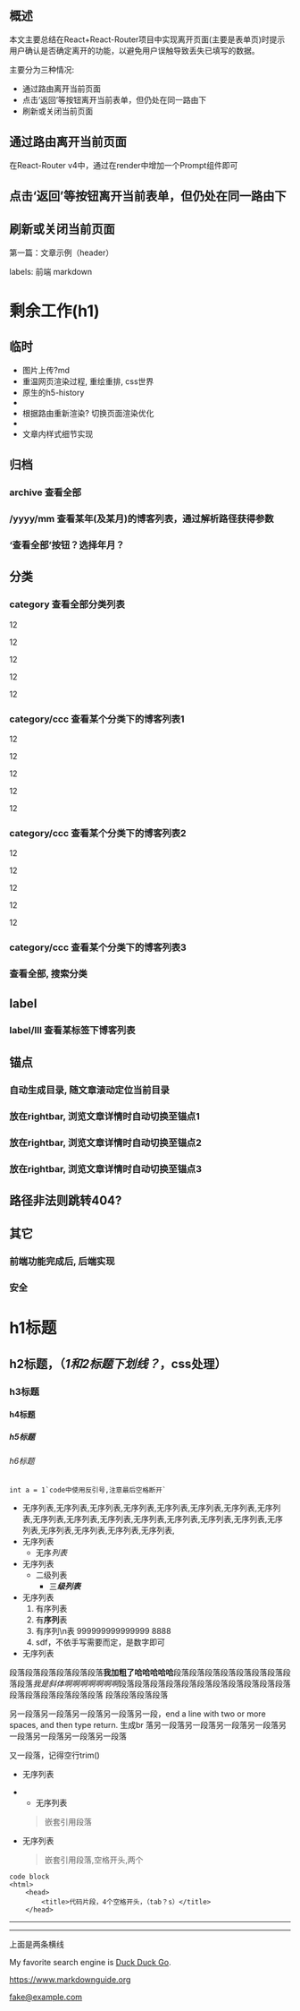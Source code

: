 ## 概述

本文主要总结在React+React-Router项目中实现离开页面(主要是表单页)时提示用户确认是否确定离开的功能，以避免用户误触导致丢失已填写的数据。

主要分为三种情况:
- 通过路由离开当前页面
- 点击‘返回’等按钮离开当前表单，但仍处在同一路由下
- 刷新或关闭当前页面

## 通过路由离开当前页面

在React-Router v4中，通过在render中增加一个Prompt组件即可

## 点击‘返回’等按钮离开当前表单，但仍处在同一路由下
## 刷新或关闭当前页面


第一篇：文章示例（header）

labels: 前端 markdown

# 剩余工作(h1)
## 临时
- 图片上传?md
- 重温网页渲染过程, 重绘重排, css世界
- 原生的h5-history
- 
- 根据路由重新渲染? 切换页面渲染优化
- 
- 文章内样式细节实现

## 归档
### archive 查看全部
### /yyyy/mm 查看某年(及某月)的博客列表，通过解析路径获得参数
### ‘查看全部’按钮？选择年月？
## 分类
### category 查看全部分类列表
12

12

12

12

12


### category/ccc 查看某个分类下的博客列表1
12

12

12

12

12


### category/ccc 查看某个分类下的博客列表2
12

12

12

12

12


### category/ccc 查看某个分类下的博客列表3
### 查看全部, 搜索分类
## label
### label/lll 查看某标签下博客列表
## 锚点
### 自动生成目录, 随文章滚动定位当前目录
### 放在rightbar, 浏览文章详情时自动切换至锚点1
### 放在rightbar, 浏览文章详情时自动切换至锚点2
### 放在rightbar, 浏览文章详情时自动切换至锚点3
## 路径非法则跳转404?

## 其它
### 前端功能完成后, 后端实现
### 安全

 
 # h1标题
##  h2标题，（***1和2标题下划线？***，css处理）
  ### h3标题
#### h4标题
##### h5标题
###### h6标题

``int a = 1`code中使用反引号,注意最后空格断开` ``

<!-- >这是一段引用,总体思路是尽可能早的加载样式，尽可能晚的加载脚本。原因是脚本执行之前，需要 HTML 和 CSS 解析完成，因此，样式尽可能的往顶部放，当底部脚本开始执行之前，样式有足够的时间完成计算。
>另一端引用,当浏览器发现任何与节点相关的样式时，比如：外部，内部，或行内样式，立即停止渲染 DOM ，并利用这些节点创建 CSSOM。这就是 CSS “渲染阻塞“ 的由来。这里是不同类型样式的优缺点。
>>嵌套引用,当浏览器发现任何与节点相关的样式时，比如：外部，内部，或行内样式，立即停止渲染 DOM ，并利用这些节点创建 CSSOM。这就是 CSS “渲染阻塞“ 的由来。这里是不同类型样式的优缺点。
>>>嵌套引用,当浏览器发现任何与节点相关的样式时，比如：外部，内部，或行内样式，立即停止渲染 DOM ，并利用这些节点创建 CSSOM。这就是 CSS “渲染阻塞“ 的由来。这里是不同类型样式的优缺点。
>>>>嵌套引用,当浏览器发现任何与节点相关的样式时，比如：外部，内部，或行内样式，立即停止渲染 DOM ，并利用这些节点创建 CSSOM。这就是 CSS “渲染阻塞“ 的由来。这里是不同类型样式的优缺点。
>**退出嵌套**,当浏览器发现任何与节点相关的样式时，比如：外部，内部，或行内样式，立即停止渲染 DOM ，并利用这些节点创建 CSSOM。这就是 CSS “渲染阻塞“ 的由来。这里是不同类型样式的优缺点。
>>### **嵌套内的标题**
>这是一段引用,总体思路是尽可能早的加载样式，尽可能晚的加载脚本。原因是脚本执行之前，需要 HTML 和 CSS 解析完成，因此，样式尽可能的往顶部放，当底部脚本开始执行之前，样式有足够的时间完成计算。 -->

- 无序列表,无序列表,无序列表,无序列表,无序列表,无序列表,无序列表,无序列表,无序列表,无序列表,无序列表,无序列表,无序列表,无序列表,无序列表,无序列表,无序列表,无序列表,无序列表,无序列表,
- 无序列表
  - 无序*列表*
- 无序列表
  - 二级列表
    - 三***级列表***
- 无序列表
  1. 有序列表
    2. 有**序列**表
    3. 有序列\n表  999999999999999
    8888
  2. sdf，不依手写需要而定，是数字即可
- 无序列表

段落段落段落段落段落段落**我加粗了哈哈哈哈哈**段落段落段落段落段落段落段落段落段落*我是斜体啊啊啊啊啊啊啊*段落段落段落段落段落段落段落段落段落段落段落段落段落段落段落段落段落
段落段落段落段落
   
另一段落另一段落另一段落另一段落另一段，end a line with two or more spaces, and then type return. 生成br 落另一段落另一段落另一段落另一段落另一段落另一段落另一段落另一段落

又一段落，记得空行trim()

- 无序列表
- - 无序列表
  > 嵌套引用段落
- 无序列表
  > 嵌套引用段落,空格开头,两个


    <html>
      <head>
          <title>代码片段，4个空格开头，（tab？s）</title>
      </head>
```
code block
<html>
    <head>
        <title>代码片段，4个空格开头，（tab？s）</title>
    </head>
```

---
***
上面是两条横线

My favorite search engine is [Duck Duck Go](https://duckduckgo.com).

<https://www.markdownguide.org>


<fake@example.com>